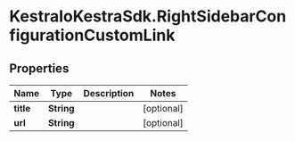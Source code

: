 # KestraIoKestraSdk.RightSidebarConfigurationCustomLink

## Properties

Name | Type | Description | Notes
------------ | ------------- | ------------- | -------------
**title** | **String** |  | [optional] 
**url** | **String** |  | [optional] 


